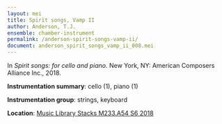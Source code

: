 ```yaml
---
layout: mei
title: Spirit songs, Vamp II
author: Anderson, T.J.
ensemble: chamber-instrument
permalink: /anderson-spirit-songs-vamp-ii/
document: anderson_spirit_songs_vamp_ii_008.mei
---
```


In *Spirit songs: for cello and piano.* New York, NY: American Composers Alliance Inc., 2018.

**Instrumentation summary**: cello (1), piano (1)

**Instrumentation group**: strings, keyboard

**Location**: <a href="https://tufts-primo.hosted.exlibrisgroup.com/permalink/f/14dinuo/01TUN_ALMA21275315470003851" target="_blank">Music Library Stacks M233.A54 S6 2018</a>

